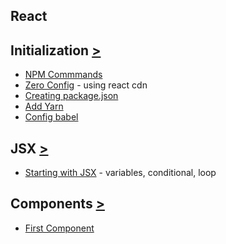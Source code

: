 
## React


## Initialization [>](/fundamentals/init/)
- [NPM Commmands](/fundamentals/init/0-npmcommands)
- [Zero Config](/fundamentals/init/1-zeroConfig) - using react cdn 
- [Creating package.json](/fundamentals/init/2-package-json)
- [Add Yarn](/fundamentals/init/3-Add-Yarn)
- [Config babel](/fundamentals/init/4-configBabel)

## JSX [>](/fundamentals/JSX/)
- [Starting with JSX](/fundamentals/JSX/src/app.js) - variables, conditional, loop

## Components [>](/fundamentals/Components)
- [First Component](/fundamentals/Components/components/FirstComponent.js)

